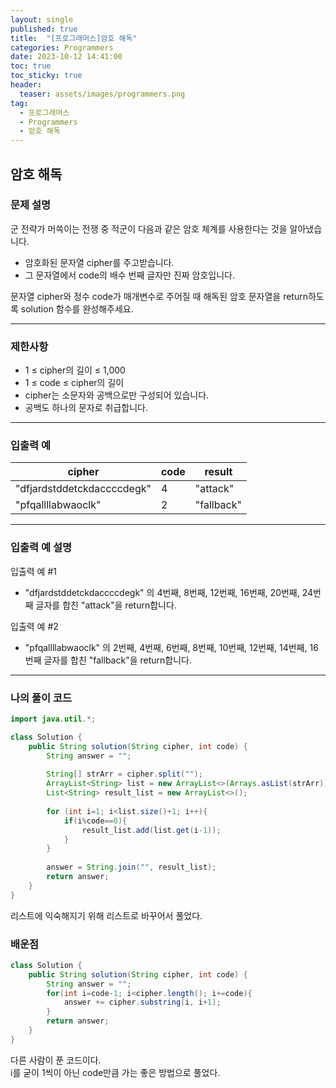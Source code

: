 ```yaml
---
layout: single
published: true
title:  "[프로그래머스]암호 해독"
categories: Programmers
date: 2023-10-12 14:41:00
toc: true
toc_sticky: true
header:
  teaser: assets/images/programmers.png
tag:   
  - 프로그래머스
  - Programmers
  - 암호 해독
---
```


## 암호 해독

### 문제 설명

군 전략가 머쓱이는 전쟁 중 적군이 다음과 같은 암호 체계를 사용한다는 것을 알아냈습니다.

* 암호화된 문자열 cipher를 주고받습니다.
* 그 문자열에서 code의 배수 번째 글자만 진짜 암호입니다.  
  
문자열 cipher와 정수 code가 매개변수로 주어질 때 해독된 암호 문자열을 return하도록 solution 함수를 완성해주세요.



----------------

### 제한사항

* 1 ≤ cipher의 길이 ≤ 1,000
* 1 ≤ code ≤ cipher의 길이
* cipher는 소문자와 공백으로만 구성되어 있습니다.
* 공백도 하나의 문자로 취급합니다.


----------------

### 입출력 예

|cipher|	code|	result|
|---|---|---|
|"dfjardstddetckdaccccdegk"|	4|	"attack"|
|"pfqallllabwaoclk"|	2|	"fallback"|

----------------

### 입출력 예 설명

입출력 예 #1  

* "dfjardstddetckdaccccdegk" 의 4번째, 8번째, 12번째, 16번째, 20번째, 24번째 글자를 합친 "attack"을 return합니다.
  

입출력 예 #2  

* "pfqallllabwaoclk" 의 2번째, 4번째, 6번째, 8번째, 10번째, 12번째, 14번째, 16번째 글자를 합친 "fallback"을 return합니다.
  

  

----------------

### 나의 풀이 코드

```java
import java.util.*;

class Solution {
    public String solution(String cipher, int code) {
        String answer = "";
        
        String[] strArr = cipher.split("");
        ArrayList<String> list = new ArrayList<>(Arrays.asList(strArr));
        List<String> result_list = new ArrayList<>();
        
        for (int i=1; i<list.size()+1; i++){
            if(i%code==0){
                result_list.add(list.get(i-1));
            }
        }
        
        answer = String.join("", result_list);
        return answer;
    }
}
```

리스트에 익숙해지기 위해 리스트로 바꾸어서 풀었다. 




### 배운점


```java
class Solution {
    public String solution(String cipher, int code) {
        String answer = "";
        for(int i=code-1; i<cipher.length(); i+=code){
            answer += cipher.substring(i, i+1);
        }
        return answer;
    }
}
```

다른 사람이 푼 코드이다.  
i를 굳이 1씩이 아닌 code만큼 가는 좋은 방법으로 풀었다.